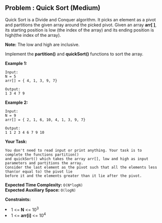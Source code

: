 ## Problem : Quick Sort (Medium)
Quick Sort is a Divide and Conquer algorithm. It picks an element as a pivot and partitions the given array around the picked pivot.
Given an array **arr[ ]**, its starting position is low (the index of the array) and its ending position is high(the index of the array).

**Note:** The low and high are inclusive.

Implement the **partition()** and **quickSort()** functions to sort the array.

**Example 1:**
```
Input: 
N = 5 
arr[] = { 4, 1, 3, 9, 7}

Output:
1 3 4 7 9
```

**Example 2:**
```
Input: 
N = 9
arr[] = { 2, 1, 6, 10, 4, 1, 3, 9, 7}

Output:
1 1 2 3 4 6 7 9 10
```

**Your Task:**
``` 
You don't need to read input or print anything. Your task is to complete the functions partition() 
and quickSort() which takes the array arr[], low and high as input parameters and partitions the array.
Consider the last element as the pivot such that all the elements less than(or equal to) the pivot lie 
before it and the elements greater than it lie after the pivot.
```

**Expected Time Complexity:** ```O(N*logN)```<br>
**Expected Auxiliary Space:** ```O(logN)```

**Constraints:**
<li>1 <= <b>N</b> <= 10<sup>3</sup></li>
<li>1 <= <b>arr[i]</b> <= 10<sup>4</sup></li>